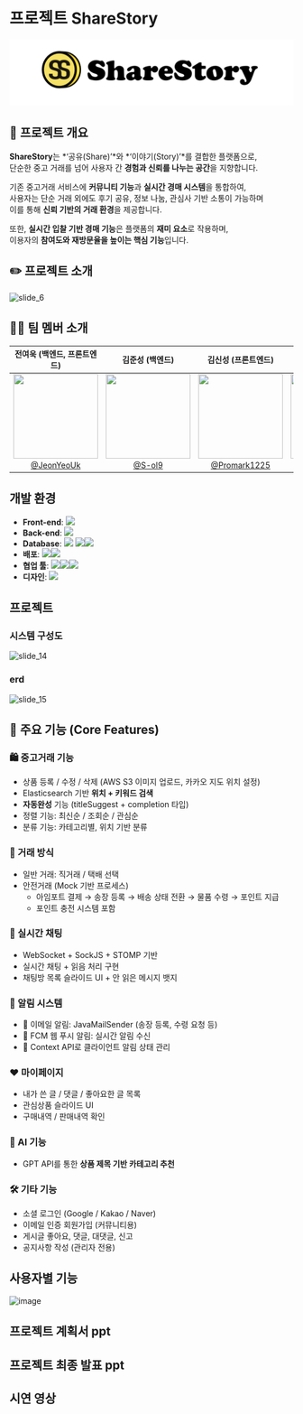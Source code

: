 # 프로젝트 ShareStory
![ShareStory 로고](./images/logo.png)

## 📙 프로젝트 개요

**ShareStory**는 *‘공유(Share)’*와 *‘이야기(Story)’*를 결합한 플랫폼으로,  
단순한 중고 거래를 넘어 사용자 간 **경험과 신뢰를 나누는 공간**을 지향합니다.

기존 중고거래 서비스에 **커뮤니티 기능**과 **실시간 경매 시스템**을 통합하여,  
사용자는 단순 거래 외에도 후기 공유, 정보 나눔, 관심사 기반 소통이 가능하며  
이를 통해 **신뢰 기반의 거래 환경**을 제공합니다.

또한, **실시간 입찰 기반 경매 기능**은 플랫폼의 **재미 요소**로 작용하며,  
이용자의 **참여도와 재방문율을 높이는 핵심 기능**입니다.

## ✏️ 프로젝트 소개
![slide_6](https://github.com/user-attachments/assets/58a74599-590a-4136-b860-dbdd8dc648cb)

## 🙍‍♂️ 팀 멤버 소개
| **전여욱 (백엔드, 프론트엔드)** | **김준성 (백엔드)** | **김신성 (프론트엔드)** | **주현서 (백엔드)** |
|:-----------------------------:|:------------------:|:----------------------:|:-------------------:|
| [<img src="https://github.com/rx5460/pophub_front/assets/42200731/e99003c5-26d5-4d09-b548-aeab53c105a5" height="150" width="150"/> <br/> @JeonYeoUk](https://github.com/Jeon03) | [<img src="https://github.com/rx5460/pophub_front/assets/42200731/995e786f-9219-4b11-9944-f1e6ff1df49d" height="150" width="150"/> <br/> @S-ol9](https://github.com/S-ol9) | [<img src="https://github.com/rx5460/pophub_front/assets/42200731/2f9195ee-e54c-4261-862a-d138543a7710" height="150" width="150"/> <br/> @Promark1225](https://github.com/Promark1225) | [<img src="https://github.com/rx5460/pophub_front/assets/42200731/40ace482-4b11-484c-b133-18fdc9767225" height="150" width="150"/> <br/> @rx5460](https://github.com/rx5460) |


## 개발 환경
- **Front-end**:  <img src="https://img.shields.io/badge/React-20232A?style=flat&logo=react&logoColor=61DAFB" height="25"/>
- **Back-end**:  <img src="https://img.shields.io/badge/Spring%20Boot-6DB33F?style=flat&logo=spring-boot&logoColor=white" height="25"/>
- **Database**: <img src="https://img.shields.io/badge/MySQL-4479A1?style=flat&logo=mysql&logoColor=white" height="25"/> <img src="https://img.shields.io/badge/AWS%20S3-569A31?style=flat&logo=amazon-aws&logoColor=white" height="25"/><img src="https://img.shields.io/badge/Elasticsearch-005571?style=flat&logo=elasticsearch&logoColor=white" height="25"/>
- **배포**: <img src="https://img.shields.io/badge/Docker-2496ED?style=flat&logo=docker&logoColor=white" height="25"/><img src="https://img.shields.io/badge/Amazon%20EC2-FF9900?style=flat&logo=amazon-aws&logoColor=white" height="25"/>
- **협업 툴**: <img src="https://img.shields.io/badge/Notion-000000?style=flat&logo=notion&logoColor=white" height="25"/><img src="https://img.shields.io/badge/GitHub-181717?style=flat&logo=github&logoColor=white" height="25"/><img src="https://img.shields.io/badge/Discord-5865F2?style=flat&logo=discord&logoColor=white" height="25"/>
- **디자인**: <img src="https://img.shields.io/badge/Figma-F24E1E?style=flat&logo=figma&logoColor=white" height="25"/>


## 프로젝트 

### 시스템 구성도
![slide_14](https://github.com/user-attachments/assets/ef4705d8-2909-491e-b1d0-7026d41c1bb8)

### erd
![slide_15](https://github.com/user-attachments/assets/5a3ae012-9aeb-44b6-a22c-65acc93edcf7)


## 🚀 주요 기능 (Core Features)

### 🛍️ 중고거래 기능
- 상품 등록 / 수정 / 삭제 (AWS S3 이미지 업로드, 카카오 지도 위치 설정)
- Elasticsearch 기반 **위치 + 키워드 검색**
- **자동완성** 기능 (titleSuggest + completion 타입)
- 정렬 기능: 최신순 / 조회순 / 관심순
- 분류 기능: 카테고리별, 위치 기반 분류

### 🤝 거래 방식
- 일반 거래: 직거래 / 택배 선택
- 안전거래 (Mock 기반 프로세스)
  - 아임포트 결제 → 송장 등록 → 배송 상태 전환 → 물품 수령 → 포인트 지급
  - 포인트 충전 시스템 포함

### 💬 실시간 채팅
- WebSocket + SockJS + STOMP 기반
- 실시간 채팅 + 읽음 처리 구현
- 채팅방 목록 슬라이드 UI + 안 읽은 메시지 뱃지

### 🔔 알림 시스템
- 📩 이메일 알림: JavaMailSender (송장 등록, 수령 요청 등)
- 🔔 FCM 웹 푸시 알림: 실시간 알림 수신
- 🔄 Context API로 클라이언트 알림 상태 관리

### ❤️ 마이페이지
- 내가 쓴 글 / 댓글 / 좋아요한 글 목록
- 관심상품 슬라이드 UI
- 구매내역 / 판매내역 확인

### 🧠 AI 기능
- GPT API를 통한 **상품 제목 기반 카테고리 추천**

### 🛠 기타 기능
- 소셜 로그인 (Google / Kakao / Naver)
- 이메일 인증 회원가입 (커뮤니티용)
- 게시글 좋아요, 댓글, 대댓글, 신고
- 공지사항 작성 (관리자 전용)

## 사용자별 기능
![image](https://github.com/user-attachments/assets/c427f484-474d-4e82-812a-25e3cbaee58c)

## 프로젝트 계획서 ppt

## 프로젝트 최종 발표 ppt

## 시연 영상
